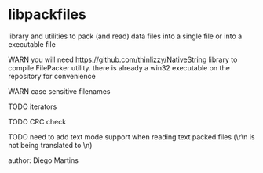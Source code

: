 libpackfiles
============

library and utilities to pack (and read) data files into a single file or into a executable file

WARN you will need https://github.com/thinlizzy/NativeString library to compile FilePacker utility. there is already a win32 executable on the repository for convenience

WARN case sensitive filenames

TODO iterators

TODO CRC check

TODO need to add text mode support when reading text packed files (\r\n is not being translated to \n)

author: Diego Martins

